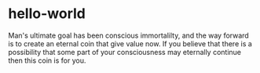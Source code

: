 # hello-world
Man's ultimate goal has been conscious immortalilty, and the way forward is to  create an eternal coin that give  value now.
If you believe that there is a possibility that some part of your consciousness may eternally continue then this coin is for you.
